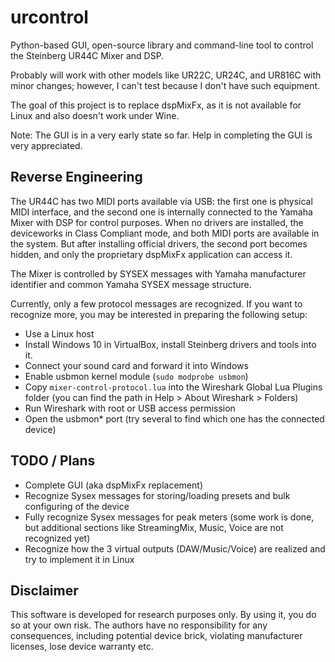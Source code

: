 # urcontrol

Python-based GUI, open-source library and command-line tool to control the Steinberg UR44C Mixer and DSP.

Probably will work with other models like UR22C, UR24C, and UR816C with minor changes; however, I can't test because I don't have such equipment.

The goal of this project is to replace dspMixFx, as it is not available for Linux and also doesn't work under Wine.

Note: The GUI is in a very early state so far. Help in completing the GUI is very appreciated.

## Reverse Engineering

The UR44C has two MIDI ports available via USB: the first one is physical MIDI interface, and the second one is internally connected to the Yamaha Mixer with DSP for control purposes.
When no drivers are installed, the deviceworks in Class Compliant mode, and both MIDI ports are available in the system.
But after installing official drivers, the second port becomes hidden, and only the proprietary dspMixFx application can access it.

The Mixer is controlled by SYSEX messages with Yamaha manufacturer identifier and common Yamaha SYSEX message structure.

Currently, only a few protocol messages are recognized. If you want to recognize more, you may be interested in preparing the following setup:
- Use a Linux host
- Install Windows 10 in VirtualBox, install Steinberg drivers and tools into it.
- Connect your sound card and forward it into Windows
- Enable usbmon kernel module (`sudo modprobe usbmon`)
- Copy `mixer-control-protocol.lua` into the Wireshark Global Lua Plugins folder (you can find the path in Help > About Wireshark > Folders)
- Run Wireshark with root or USB access permission
- Open the usbmon* port (try several to find which one has the connected device)


## TODO / Plans
- Complete GUI (aka dspMixFx replacement)
- Recognize Sysex messages for storing/loading presets and bulk configuring of the device
- Fully recognize Sysex messages for peak meters (some work is done, but additional sections like StreamingMix, Music, Voice are not recognized yet)
- Recognize how the 3 virtual outputs (DAW/Music/Voice) are realized and try to implement it in Linux


## Disclaimer
This software is developed for research purposes only.
By using it, you do so at your own risk.
The authors have no responsibility for any consequences, including potential device brick, violating manufacturer licenses, lose device warranty etc.
